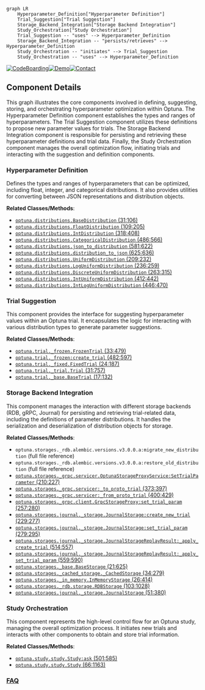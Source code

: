 ```mermaid
graph LR
    Hyperparameter_Definition["Hyperparameter Definition"]
    Trial_Suggestion["Trial Suggestion"]
    Storage_Backend_Integration["Storage Backend Integration"]
    Study_Orchestration["Study Orchestration"]
    Trial_Suggestion -- "uses" --> Hyperparameter_Definition
    Storage_Backend_Integration -- "persists/retrieves" --> Hyperparameter_Definition
    Study_Orchestration -- "initiates" --> Trial_Suggestion
    Study_Orchestration -- "uses" --> Hyperparameter_Definition
```
[![CodeBoarding](https://img.shields.io/badge/Generated%20by-CodeBoarding-9cf?style=flat-square)](https://github.com/CodeBoarding/CodeBoarding)[![Demo](https://img.shields.io/badge/Try%20our-Demo-blue?style=flat-square)](https://www.codeboarding.org/demo)[![Contact](https://img.shields.io/badge/Contact%20us%20-%20contact@codeboarding.org-lightgrey?style=flat-square)](mailto:contact@codeboarding.org)

## Component Details

This graph illustrates the core components involved in defining, suggesting, storing, and orchestrating hyperparameter optimization within Optuna. The Hyperparameter Definition component establishes the types and ranges of hyperparameters. The Trial Suggestion component utilizes these definitions to propose new parameter values for trials. The Storage Backend Integration component is responsible for persisting and retrieving these hyperparameter definitions and trial data. Finally, the Study Orchestration component manages the overall optimization flow, initiating trials and interacting with the suggestion and definition components.

### Hyperparameter Definition
Defines the types and ranges of hyperparameters that can be optimized, including float, integer, and categorical distributions. It also provides utilities for converting between JSON representations and distribution objects.


**Related Classes/Methods**:

- <a href="https://github.com/optuna/optuna/blob/master/optuna/distributions.py#L31-L106" target="_blank" rel="noopener noreferrer">`optuna.distributions.BaseDistribution` (31:106)</a>
- <a href="https://github.com/optuna/optuna/blob/master/optuna/distributions.py#L109-L205" target="_blank" rel="noopener noreferrer">`optuna.distributions.FloatDistribution` (109:205)</a>
- <a href="https://github.com/optuna/optuna/blob/master/optuna/distributions.py#L318-L408" target="_blank" rel="noopener noreferrer">`optuna.distributions.IntDistribution` (318:408)</a>
- <a href="https://github.com/optuna/optuna/blob/master/optuna/distributions.py#L486-L566" target="_blank" rel="noopener noreferrer">`optuna.distributions.CategoricalDistribution` (486:566)</a>
- <a href="https://github.com/optuna/optuna/blob/master/optuna/distributions.py#L581-L622" target="_blank" rel="noopener noreferrer">`optuna.distributions.json_to_distribution` (581:622)</a>
- <a href="https://github.com/optuna/optuna/blob/master/optuna/distributions.py#L625-L636" target="_blank" rel="noopener noreferrer">`optuna.distributions.distribution_to_json` (625:636)</a>
- <a href="https://github.com/optuna/optuna/blob/master/optuna/distributions.py#L209-L232" target="_blank" rel="noopener noreferrer">`optuna.distributions.UniformDistribution` (209:232)</a>
- <a href="https://github.com/optuna/optuna/blob/master/optuna/distributions.py#L236-L259" target="_blank" rel="noopener noreferrer">`optuna.distributions.LogUniformDistribution` (236:259)</a>
- <a href="https://github.com/optuna/optuna/blob/master/optuna/distributions.py#L263-L315" target="_blank" rel="noopener noreferrer">`optuna.distributions.DiscreteUniformDistribution` (263:315)</a>
- <a href="https://github.com/optuna/optuna/blob/master/optuna/distributions.py#L412-L442" target="_blank" rel="noopener noreferrer">`optuna.distributions.IntUniformDistribution` (412:442)</a>
- <a href="https://github.com/optuna/optuna/blob/master/optuna/distributions.py#L446-L470" target="_blank" rel="noopener noreferrer">`optuna.distributions.IntLogUniformDistribution` (446:470)</a>


### Trial Suggestion
This component provides the interface for suggesting hyperparameter values within an Optuna trial. It encapsulates the logic for interacting with various distribution types to generate parameter suggestions.


**Related Classes/Methods**:

- <a href="https://github.com/optuna/optuna/blob/master/optuna/trial/_frozen.py#L33-L479" target="_blank" rel="noopener noreferrer">`optuna.trial._frozen.FrozenTrial` (33:479)</a>
- <a href="https://github.com/optuna/optuna/blob/master/optuna/trial/_frozen.py#L482-L597" target="_blank" rel="noopener noreferrer">`optuna.trial._frozen:create_trial` (482:597)</a>
- <a href="https://github.com/optuna/optuna/blob/master/optuna/trial/_fixed.py#L24-L187" target="_blank" rel="noopener noreferrer">`optuna.trial._fixed.FixedTrial` (24:187)</a>
- <a href="https://github.com/optuna/optuna/blob/master/optuna/trial/_trial.py#L31-L757" target="_blank" rel="noopener noreferrer">`optuna.trial._trial.Trial` (31:757)</a>
- <a href="https://github.com/optuna/optuna/blob/master/optuna/trial/_base.py#L17-L132" target="_blank" rel="noopener noreferrer">`optuna.trial._base.BaseTrial` (17:132)</a>


### Storage Backend Integration
This component manages the interaction with different storage backends (RDB, gRPC, Journal) for persisting and retrieving trial-related data, including the definitions of parameter distributions. It handles the serialization and deserialization of distribution objects for storage.


**Related Classes/Methods**:

- `optuna.storages._rdb.alembic.versions.v3.0.0.a:migrate_new_distribution` (full file reference)
- `optuna.storages._rdb.alembic.versions.v3.0.0.a:restore_old_distribution` (full file reference)
- <a href="https://github.com/optuna/optuna/blob/master/optuna/storages/_grpc/servicer.py#L210-L227" target="_blank" rel="noopener noreferrer">`optuna.storages._grpc.servicer.OptunaStorageProxyService:SetTrialParameter` (210:227)</a>
- <a href="https://github.com/optuna/optuna/blob/master/optuna/storages/_grpc/servicer.py#L373-L397" target="_blank" rel="noopener noreferrer">`optuna.storages._grpc.servicer:_to_proto_trial` (373:397)</a>
- <a href="https://github.com/optuna/optuna/blob/master/optuna/storages/_grpc/servicer.py#L400-L429" target="_blank" rel="noopener noreferrer">`optuna.storages._grpc.servicer:_from_proto_trial` (400:429)</a>
- <a href="https://github.com/optuna/optuna/blob/master/optuna/storages/_grpc/client.py#L257-L280" target="_blank" rel="noopener noreferrer">`optuna.storages._grpc.client.GrpcStorageProxy:set_trial_param` (257:280)</a>
- <a href="https://github.com/optuna/optuna/blob/master/optuna/storages/journal/_storage.py#L229-L277" target="_blank" rel="noopener noreferrer">`optuna.storages.journal._storage.JournalStorage:create_new_trial` (229:277)</a>
- <a href="https://github.com/optuna/optuna/blob/master/optuna/storages/journal/_storage.py#L279-L295" target="_blank" rel="noopener noreferrer">`optuna.storages.journal._storage.JournalStorage:set_trial_param` (279:295)</a>
- <a href="https://github.com/optuna/optuna/blob/master/optuna/storages/journal/_storage.py#L514-L557" target="_blank" rel="noopener noreferrer">`optuna.storages.journal._storage.JournalStorageReplayResult:_apply_create_trial` (514:557)</a>
- <a href="https://github.com/optuna/optuna/blob/master/optuna/storages/journal/_storage.py#L559-L590" target="_blank" rel="noopener noreferrer">`optuna.storages.journal._storage.JournalStorageReplayResult:_apply_set_trial_param` (559:590)</a>
- <a href="https://github.com/optuna/optuna/blob/master/optuna/storages/_base.py#L21-L625" target="_blank" rel="noopener noreferrer">`optuna.storages._base.BaseStorage` (21:625)</a>
- <a href="https://github.com/optuna/optuna/blob/master/optuna/storages/_cached_storage.py#L34-L279" target="_blank" rel="noopener noreferrer">`optuna.storages._cached_storage._CachedStorage` (34:279)</a>
- <a href="https://github.com/optuna/optuna/blob/master/optuna/storages/_in_memory.py#L26-L414" target="_blank" rel="noopener noreferrer">`optuna.storages._in_memory.InMemoryStorage` (26:414)</a>
- <a href="https://github.com/optuna/optuna/blob/master/optuna/storages/_rdb/storage.py#L103-L1028" target="_blank" rel="noopener noreferrer">`optuna.storages._rdb.storage.RDBStorage` (103:1028)</a>
- <a href="https://github.com/optuna/optuna/blob/master/optuna/storages/journal/_storage.py#L51-L380" target="_blank" rel="noopener noreferrer">`optuna.storages.journal._storage.JournalStorage` (51:380)</a>


### Study Orchestration
This component represents the high-level control flow for an Optuna study, managing the overall optimization process. It initiates new trials and interacts with other components to obtain and store trial information.


**Related Classes/Methods**:

- <a href="https://github.com/optuna/optuna/blob/master/optuna/study/study.py#L501-L585" target="_blank" rel="noopener noreferrer">`optuna.study.study.Study:ask` (501:585)</a>
- <a href="https://github.com/optuna/optuna/blob/master/optuna/study/study.py#L66-L1163" target="_blank" rel="noopener noreferrer">`optuna.study.study.Study` (66:1163)</a>




### [FAQ](https://github.com/CodeBoarding/GeneratedOnBoardings/tree/main?tab=readme-ov-file#faq)